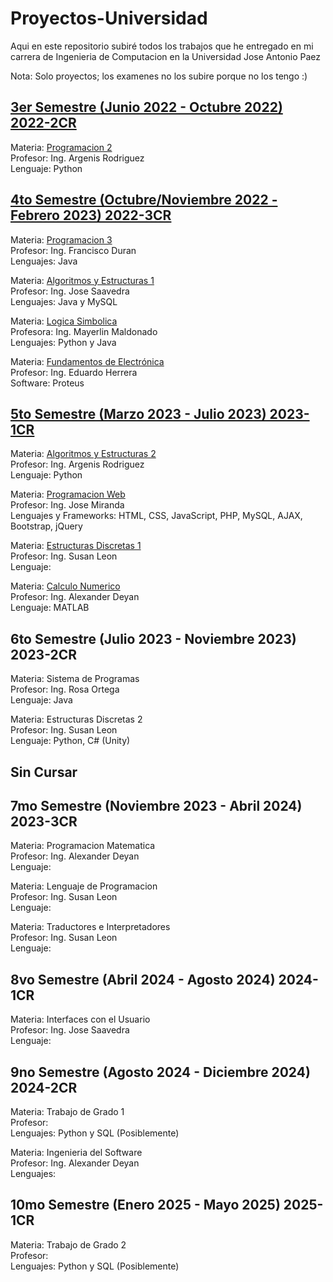 # Proyectos-Universidad
Aqui en este repositorio subiré todos los trabajos que he entregado en mi carrera de Ingenieria de Computacion en la Universidad Jose Antonio Paez

Nota: Solo proyectos; los examenes no los subire porque no los tengo :)

<a href="https://github.com/ElSirGuti/proyectos-universidad/tree/main/Semestre%203">3er Semestre (Junio 2022 - Octubre 2022) 2022-2CR</a>
-----------------------------------------------------------------------------------------------------------------------------------------------------------------------
Materia: <a href="https://github.com/ElSirGuti/proyectos-universidad/tree/main/Semestre%203">Programacion 2</a> <br>
Profesor: Ing. Argenis Rodriguez <br>
Lenguaje: Python <br>

<a href="https://github.com/ElSirGuti/proyectos-universidad/tree/main/Semestre%204">4to Semestre (Octubre/Noviembre 2022 - Febrero 2023) 2022-3CR</a>
-----------------------------------------------------------------------------------------------------------------------------------------------------------------------
Materia: <a href="https://github.com/ElSirGuti/proyectos-universidad/tree/main/Semestre%204/Programacion%203">Programacion 3</a><br>
Profesor: Ing. Francisco Duran <br>
Lenguajes: Java <br>

Materia: <a href="https://github.com/ElSirGuti/proyectos-universidad/tree/main/Semestre%204/Algoritmos%20y%20Estructuras%201">Algoritmos y Estructuras 1</a> <br>
Profesor: Ing. Jose Saavedra <br>
Lenguajes: Java y MySQL <br>

Materia: <a href="https://github.com/ElSirGuti/proyectos-universidad/tree/main/Semestre%204/Logica%20Simbolica">Logica Simbolica</a><br>
Profesora: Ing. Mayerlin Maldonado <br>
Lenguajes: Python y Java <br>

Materia: <a href="https://github.com/ElSirGuti/proyectos-universidad/tree/main/Semestre%204/Fundamentos%20de%20Electronica">Fundamentos de Electrónica</a><br>
Profesor: Ing. Eduardo Herrera <br>
Software: Proteus<br>
                                                  
<a href="https://github.com/ElSirGuti/proyectos-universidad/tree/main/Semestre%205">5to Semestre (Marzo 2023 - Julio 2023) 2023-1CR</a>
-----------------------------------------------------------------------------------------------------------------------------------------------------------------------
Materia: <a href="https://github.com/ElSirGuti/proyectos-universidad/tree/main/Semestre%205/Algoritmos%20y%20Estructuras%202">Algoritmos y Estructuras 2</a> <br>
Profesor: Ing. Argenis Rodriguez <br>
Lenguaje: Python <br>

Materia: <a href="https://github.com/ElSirGuti/proyectos-universidad/tree/main/Semestre%205/Programacion%20Web">Programacion Web</a> <br>
Profesor: Ing. Jose Miranda <br>
Lenguajes y Frameworks: HTML, CSS, JavaScript, PHP, MySQL, AJAX, Bootstrap, jQuery<br>   

Materia: <a href="https://github.com/ElSirGuti/proyectos-universidad/tree/main/Semestre%205/Estructuras%20Discretas%201">Estructuras Discretas 1<a><br>
Profesor: Ing. Susan Leon <br>
Lenguaje: <br>   

Materia: <a href="https://github.com/ElSirGuti/proyectos-universidad/tree/main/Semestre%205/Calculo%20Numerico">Calculo Numerico</a> <br>
Profesor: Ing. Alexander Deyan <br>
Lenguaje: MATLAB <br>

6to Semestre (Julio 2023 - Noviembre 2023) 2023-2CR
-----------------------------------------------------------------------------------------------------------------------------------------------------------------------
Materia: Sistema de Programas <br>
Profesor: Ing. Rosa Ortega <br>
Lenguaje: Java <br>

Materia: Estructuras Discretas 2<br>
Profesor: Ing. Susan Leon <br>
Lenguaje: Python, C# (Unity) <br>  

Sin Cursar
-----------------------------------------------------------------------------------------------------------------------------------------------------------------------
7mo Semestre (Noviembre 2023 - Abril 2024) 2023-3CR
-----------------------------------------------------------------------------------------------------------------------------------------------------------------------
Materia: Programacion Matematica <br>
Profesor: Ing. Alexander Deyan <br>
Lenguaje: <br>

Materia: Lenguaje de Programacion <br>
Profesor: Ing. Susan Leon <br>
Lenguaje: <br>

Materia: Traductores e Interpretadores <br>
Profesor: Ing. Susan Leon <br>
Lenguaje: <br>  

8vo Semestre (Abril 2024 - Agosto 2024) 2024-1CR
-----------------------------------------------------------------------------------------------------------------------------------------------------------------------
Materia: Interfaces con el Usuario <br>
Profesor: Ing. Jose Saavedra <br>
Lenguaje: <br>

9no Semestre (Agosto 2024 - Diciembre 2024) 2024-2CR
-----------------------------------------------------------------------------------------------------------------------------------------------------------------------
Materia: Trabajo de Grado 1 <br>
Profesor: <br>
Lenguajes: Python y SQL (Posiblemente) <br>

Materia: Ingenieria del Software <br>
Profesor: Ing. Alexander Deyan <br>
Lenguajes: <br>

10mo Semestre (Enero 2025 - Mayo 2025) 2025-1CR
-----------------------------------------------------------------------------------------------------------------------------------------------------------------------
Materia: Trabajo de Grado 2 <br>
Profesor: <br>
Lenguajes: Python y SQL (Posiblemente) <br>
